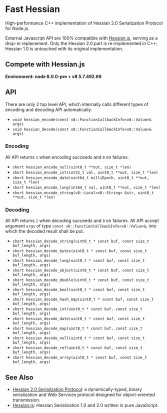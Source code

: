 # Fast Hessian

High-performance C++ implementation of Hessian 2.0 Serialization Protocol for Node.js.

External Javascript API are 100% compatible with [Hessian.js](https://github.com/node-modules/hessian.js), serving as a drop-in replacement. Only the Hessian 2.0 part is re-implemented in C++; Hessian 1.0 is untouched with its original implementation. 

## Compete with Hessian.js

**Environment: node 8.0.0-pre + v8 5.7.492.69**

## API

There are only 2 top level API, which internally calls different types of encoding and decoding API automatically.

- `void hessian_encode(const v8::FunctionCallbackInfo<v8::Value>& args)`
- `void hessian_decode(const v8::FunctionCallbackInfo<v8::Value>& args)`

### Encoding

All API returns `1` when encoding succeeds and `0` on failures.

- `short hessian_encode_null(uint8_t **out, size_t *len)`
- `short hessian_encode_int(int32_t val, uint8_t **out, size_t *len)`
- `short hessian_encode_date(uint64_t milliEpoch, uint8_t **out, size_t *len)`
- `short hessian_encode_long(int64_t val, uint8_t **out, size_t *len)`
- `short hessian_encode_string(v8::Local<v8::String> &str, uint8_t **out, size_t *len)`

### Decoding

All API returns `1` when decoding succeeds and `0` on failures.
All API accept argument `args` of type `const v8::FunctionCallbackInfo<v8::Value>&`, into which the decoded result shall be put.

- `short hessian_decode_string(uint8_t * const buf, const size_t buf_length, args)`
- `short hessian_decode_bytes(uint8_t * const buf, const size_t buf_length, args)`
- `short hessian_decode_long(uint8_t * const buf, const size_t buf_length, args)`
- `short hessian_decode_object(uint8_t * const buf, const size_t buf_length, args)`
- `short hessian_decode_double(uint8_t * const buf, const size_t buf_length, args)`
- `short hessian_decode_bool(uint8_t * const buf, const size_t buf_length, args)`
- `short hessian_decode_hash_map(uint8_t * const buf, const size_t buf_length, args)`
- `short hessian_decode_int(uint8_t * const buf, const size_t buf_length, args)`
- `short hessian_decode_date(uint8_t * const buf, const size_t buf_length, args)`
- `short hessian_decode_map(uint8_t * const buf, const size_t buf_length, args)`
- `short hessian_decode_null(uint8_t * const buf, const size_t buf_length, args)`
- `short hessian_decode_ref(uint8_t * const buf, const size_t buf_length, args)`
- `short hessian_decode_array(uint8_t * const buf, const size_t buf_length, args)`

## See Also

* [Hessian 2.0 Serialization Protocol](http://hessian.caucho.com/doc/hessian-serialization.html): a dynamically-typed, binary serialization and Web Services protocol designed for object-oriented transmission.
* [Hessian.js](https://github.com/node-modules/hessian.js): Hessian Serialization 1.0 and 2.0 written in pure JavaScript.
